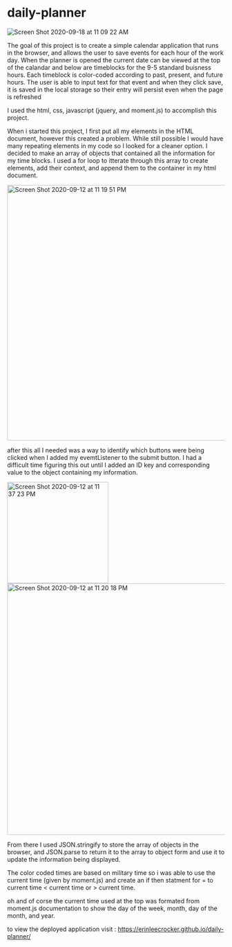 # daily-planner

![Screen Shot 2020-09-18 at 11 09 22 AM](https://user-images.githubusercontent.com/69767328/93613902-7538e280-f99f-11ea-8571-dcb0fc487ca6.png)

The goal of this project is to create a simple calendar application that runs in the browser, and allows the user to save events for each hour of the work day. When the planner is opened the current date can be viewed at the top of the calandar and below are timeblocks for the 9-5 standard buisness hours. Each timeblock is color-coded according to past, present, and future hours.  The user is able to input text for that event and when they click save,  it is saved in the local storage so their entry will persist even when the page is refreshed

I used the html, css, javascript (jquery, and moment.js) to accomplish this project.

When i started this project, I first put all my elements in the HTML document, however this created a problem. While still possible I would have many repeating elements in my code so I looked for a cleaner option.  I decided to make an array of objects that contained all the information for my time blocks. I used a for loop to itterate through this array to create elements, add their context, and append them to the container in my html document.

<img width="590" alt="Screen Shot 2020-09-12 at 11 19 51 PM" src="https://user-images.githubusercontent.com/69767328/93009631-4a8afc00-f551-11ea-83a1-c4b1102bbcd5.png">

after this all I needed was a way to identify which buttons were being clicked when I added my evemtListener to the submit button. I had a difficult time figuring this out until I added an ID key and corresponding value to the object containing my information. 

<img width="234" alt="Screen Shot 2020-09-12 at 11 37 23 PM" src="https://user-images.githubusercontent.com/69767328/93009652-92118800-f551-11ea-96a1-9e691201cc35.png">

<img width="581" alt="Screen Shot 2020-09-12 at 11 20 18 PM" src="https://user-images.githubusercontent.com/69767328/93009646-7efeb800-f551-11ea-953f-200fe423a518.png">

From there I used JSON.stringify to store the array of objects in the browser, and JSON.parse to return it to the array to object form and use it to update the information being displayed. 

The color coded times are based on military time so i was able to use the current time (given by moment.js) and create an if then statment for = to current time < current time or > current time. 

oh and of corse the current time used at the top was formated from moment.js documentation to show the day of the week, month, day of the month, and year.

to view the deployed application visit : https://erinleecrocker.github.io/daily-planner/
